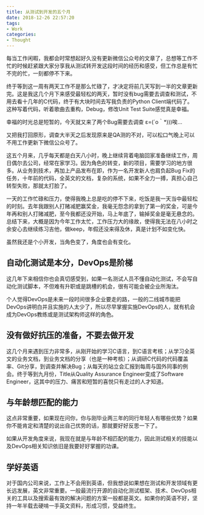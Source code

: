 ```yaml
---
title: 从测试到开发的五个月
date: 2018-12-26 22:57:20
tags: 
- Work
categories: 
- Thought
---
```


每当工作闲暇，我都会时常想起好久没有更新微信公众号的文章了，总想等工作不忙的时候赶紧跟大家分享我从测试转开发这段时间的经历和感受，但工作总是有忙不完的忙，一刻都停不下来。

终于等到这一周有两天工作不是那么忙碌了，才决定将前几天写到一半的文章更新完。这是我这几个月下来感受最轻松的两天，暂时没有bug需要去调查和测试，不用去看十几年的C代码，终于有大块时间去写我负责的Python Client端代码了。这种写着代码，听着歌曲去重构，Debug，修改Unit Test Suite感觉真是幸福。

幸福的时光总是短暂的，今天就又来了两个Bug需要去调查 ε=(´ο｀*)))唉...

又把我打回原形，调查大半天之后发现原来是QA测的不对，可以松口气晚上可以不用工作更新下微信公众号了。

这五个月来，几乎每天都是白天八小时，晚上继续背着电脑回家准备继续工作，周日偶尔去公司，经常在家学习。因为角色的转变，新的项目，需要学习的地方很多。从业务到技术，再加上产品发布在即，作为一名开发新人也肩负起Bug Fix的任务，十年前的代码，全英文的文档，复杂的系统，如果不全力一搏，真担心自己转型失败，那就太打脸了。

一天的工作忙碌和压力，使得我晚上总是吃的停不下来，吃饭是我一天当中最轻松的时刻。去年我跟别人打赌减肥赢奖金，我毫无怨念的拿到了第一的奖金，可是今年再和别人打赌减肥，至今我都还没开始，马上年底了，输掉奖金是毫无悬念的。总结下来，大概是因为今年工作太忙，工作压力大的缘故，使得我无法在八小时之余安心去继续练习吉他，做keep，年假还没来得及休，真是计划不如变化快。

虽然我还是个小开发，当角色变了，角度也会有变化。

## 自动化测试是本分，DevOps是阶梯

这几年下来相信你也会真切感受到，如果一名测试人员不懂自动化测试，不会写自动化测试脚本，不但难有升职或是跳槽的机会，很有可能会被企业所淘汰。

个人觉得DevOps是未来一段时间很多企业要走的路，一般的二线城市能把DevOps讲明白并且实施的人太少了，所以尽早掌握实施DevOps的人，就有机会成为DevOps教练或是测试架构师这样的角色。

## 没有做好抗压的准备，不要去做开发

这几个月来遇到压力非常多，从刚开始的学习C语言，到C语言考核；从学习全英文的业务文档，到业务文档的分享（也是一种考核）；从调研C代码的代码覆盖率、Git分享，到调查并解决Bug；从每天的站立会汇报到每周与国外同事的例会。终于等到九月份，Title从Quality Assurance Engineer变成了Software Engineer，这其中的压力、痛苦和短暂的喜悦只有走过的人才知道。

## 与年龄想匹配的能力

这点非常重要，如果现在问你，你与刚毕业两三年的同行年轻人有哪些优势？如果你不能肯定和清楚的说出自己优势的话，那就要好好反思一下了。

如果从开发角度来说，我现在就是与年龄不相匹配的能力，因此测试相关的技能以及DevOps相关知识依旧是我要好好掌握的功课。

## 学好英语

对于国内公司来说，工作上不会用到英语，但我想说如果想在测试和开发领域有更长远发展，英文非常重要。一般最流行开源的自动化测试框架、技术、DevOps相关的工具以及搜索最有效的解决问题的方案一般都是英文。如果你的英语不好，坚持一年半载去硬啃一手英文资料，形成习惯，受益终生。
